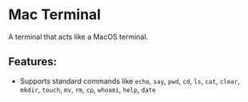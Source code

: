 # Mac Terminal
A terminal that acts like a MacOS terminal.

## Features:
- Supports standard commands like `echo`, `say`, `pwd`, `cd`, `ls`, `cat`, `clear`, `mkdir`, `touch`, `mv`, `rm`, `cp`, `whoami`, `help`, `date`